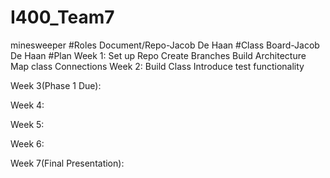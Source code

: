 # I400_Team7
minesweeper
#Roles
Document/Repo-Jacob De Haan
#Class
Board-Jacob De Haan
#Plan
Week 1:
Set up Repo
Create Branches
Build Architecture
Map class Connections
Week 2:
Build Class
Introduce test functionality

Week 3(Phase 1 Due):

Week 4:

Week 5:

Week 6:

Week 7(Final Presentation):
